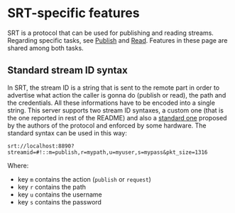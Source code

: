 # SRT-specific features

SRT is a protocol that can be used for publishing and reading streams. Regarding specific tasks, see [Publish](publish#srt-clients) and [Read](read#srt). Features in these page are shared among both tasks.

## Standard stream ID syntax

In SRT, the stream ID is a string that is sent to the remote part in order to advertise what action the caller is gonna do (publish or read), the path and the credentials. All these informations have to be encoded into a single string. This server supports two stream ID syntaxes, a custom one (that is the one reported in rest of the README) and also a [standard one](https://github.com/Haivision/srt/blob/master/docs/features/access-control.md) proposed by the authors of the protocol and enforced by some hardware. The standard syntax can be used in this way:

```
srt://localhost:8890?streamid=#!::m=publish,r=mypath,u=myuser,s=mypass&pkt_size=1316
```

Where:

- key `m` contains the action (`publish` or `request`)
- key `r` contains the path
- key `u` contains the username
- key `s` contains the password
